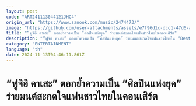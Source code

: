 ```yaml
---
layout: post
code: "ART241113044121JHC4"
origin_url: "https://www.sanook.com/music/2474473/"
image: "https://github.com/user-attachments/assets/e7f96d1c-dcc1-47d6-a98a-e852ab9af25d"
title: "“ฟูจิอิ คาเสะ” ตอกย้ำความเป็น “ศิลปินแห่งยุค” ร่ายมนต์สะกดใจแฟนชาวไทยในคอนเสิร์ต"
description: "“ฟูจิอิ คาเสะ” ตอกย้ำความเป็น “ศิลปินแห่งยุค” ร่ายมนต์สะกดใจแฟนชาวไทยใน “Best of Fujii Kaze 2020-2024 ASIA TOUR in Bangkok” คอนเสิร์ตแห่งปีที่บัตรหมดเกลี้ยงทุกที่นั่ง!"
category: "ENTERTAINMENT"
language: "th"
date: 2024-11-13T04:46:11.861Z
---
```


# “ฟูจิอิ คาเสะ” ตอกย้ำความเป็น “ศิลปินแห่งยุค” ร่ายมนต์สะกดใจแฟนชาวไทยในคอนเสิร์ต